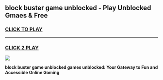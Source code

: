 
## block buster game unblocked - Play Unblocked Gmaes & Free
<h3>
<a href="https://news.freeplayer.one?title=block_buster_game_unblocked&ref=23F">CLICK TO PLAY</a></h3>
<hr>

<h3>
<a href="https://news.freeplayer.one?title=block_buster_game_unblocked&ref=23F">CLICK 2 PLAY</a>
  
</h3>

<a href="https://news.freeplayer.one?title=block_buster_game_unblocked&ref=23F/"><img src="https://clearcache.store/games.png"></a>


**block buster game unblocked games unblocked: Your Gateway to Fun and Accessible Online Gaming**
